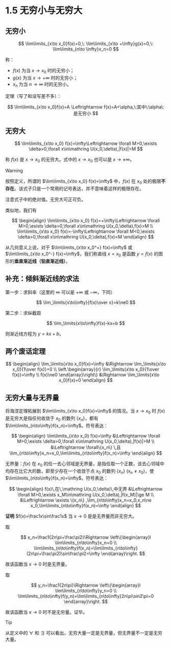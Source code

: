 # 1.5 无穷小与无穷大

## 无穷小

$$
\lim\limits_{x\to x_0}f(x)=0,\:
\lim\limits_{x\to +\infty}g(x)=0,\:
\lim\limits_{n\to \infty}x_n=0
$$

称：

- $f(x)$ 为当 $x\to x_0$ 时的无穷小；
- $g(x)$ 为当 $x\to +\infty$ 时的无穷小；
- $x_n$ 为当 $n\to \infty$ 时的无穷小。

定理（写了和没写差不多）：

$$
\lim\limits_{x\to x_0}f(x)=A \Leftrightarrow f(x)=A+\alpha,\:其中\:\alpha\:是无穷小
$$

## 无穷大

$$
\lim\limits_{x\to x_0} f(x)=\infty\Leftrightarrow \forall M>0,\exists \delta>0,\forall x\in\mathring U(x_0,\delta),|f(x)|>M
$$

称 $f(x)$ 是 $x\to x_0$ 的无穷大。式中的 $x\to x_0$ 也可以是 $x\to\pm\infty$。

> [!warning]
>
> 按照定义，所谓的 $\lim\limits_{x\to x_0} f(x)=\infty$ 中，$f(x)$ 在 $x_0$ 处的极限**不存在**。该式子只是一个常用的记号表达，并不意味着这样的极限存在。
>
> 注意式子中的绝对值。无穷大可正可负。

类似地，我们有

$$
\begin{align}
\lim\limits_{x\to x_0} f(x)=+\infty\Leftrightarrow \forall M>0,\exists \delta>0,\forall x\in\mathring U(x_0,\delta),f(x)>M \\
\lim\limits_{x\to x_0} f(x)=-\infty\Leftrightarrow \forall M<0,\exists \delta>0,\forall x\in\mathring U(x_0,\delta),f(x)<M
\end{align}
$$

从几何意义上说，对于 $\lim\limits_{x\to x_0^+} f(x)=\infty$ 或 $\lim\limits_{x\to x_0^-} f(x)=\infty$，我们称直线 $x=x_0$ 是函数 $y=f(x)$ 的图形的**垂直渐近线（铅直渐近线）**。

## 补充：倾斜渐近线的求法

第一步：求斜率（这里的 $\infty$ 可以是 $+\infty$ 或 $-\infty$，下同）

$$
\lim_\limits{x\to\infty}{f(x)\over x}=k\ne0
$$

第二步：求纵截距

$$
\lim_\limits{x\to\infty}f(x)-kx=b
$$

则渐近线方程为 $y=kx+b$。

## 两个废话定理

$$
\begin{align}
\lim_\limits{x\to x_0}f(x)=\infty &\Rightarrow \lim_\limits{x\to x_0}{1\over f(x)}=0 \\
\left.\begin{array}{r}
\lim_\limits{x\to x_0}{1\over f(x)}=\infty \\
f(x)\ne0
\end{array}\right\}
&\Rightarrow \lim_\limits{x\to x_0}f(x)=0
\end{align}
$$

## 无穷大量与无界量

将海涅定理拓展到 $\lim\limits_{x\to x_0}f(x)=\infty$ 的情况。当 $x\to x_0$ 时 $f(x)$ 是无穷大是指任何收敛于 $x_0$ 的数列 $\{x_n\}$，都有 $\lim\limits_{n\to\infty}f(x_n)=\infty$。符号表达：

$$
\begin{align}
\lim\limits_{x\to x_0} f(x)=\infty &\Leftrightarrow \forall M>0,\exists \delta>0,\forall x\in\mathring U(x_0,\delta),|f(x)|>M \\
&\Leftrightarrow \forall\{x_n\} \,且 \lim_{n\to\infty}x_n=x_0,\lim\limits_{n\to\infty}f(x_n)=\infty
\end{align}
$$

无界量：$f(x)$ 在 $x_0$ 的任一去心邻域是无界量，是指任取一个正数，该去心邻域中均存在比它大的数，即至少存在一个收敛于点 $x_0$ 的数列 $\{x_n\}\:(x_n\ne x_0)$，使 $\lim\limits_{n\to\infty}f(x_n)=\infty$。符号表达：

$$
\begin{align}
f(x)\,在\,\mathring U(x_0,\delta)\,中无界
&\Leftrightarrow \forall M>0,\exists x_M\in\mathring U(x_0,\delta),|f(x_M)|\ge M \\
&\Leftrightarrow \exists \{x_n\} ,\lim_{n\to\infty}x_n=x_0,x_n\ne x_0,\lim\limits_{n\to\infty}f(x_n)=\infty
\end{align}
$$

**证明** $f(x)=\frac1x\sin\frac1x$ 当 $x\to0$ 是是无界量而非无穷大。

取

$$
x_n=\frac1{2n\pi+\frac\pi2}\Rightarrow
\left\{\begin{array}l
  \lim\limits_{n\to\infty}x_n=0 \\
  \lim\limits_{n\to\infty}f(x_n)=\lim\limits_{n\to\infty}(2n\pi+\frac\pi2)\sin\frac\pi2=\infty
\end{array}\right.
$$

故该函数当 $x\to0$ 时是无界量。

取

$$
y_n=\frac1{2n\pi}\Rightarrow
\left\{\begin{array}l
  \lim\limits_{n\to\infty}y_n=0 \\
  \lim\limits_{n\to\infty}f(y_n)=\lim\limits_{n\to\infty}2n\pi\sin2\pi=0
\end{array}\right.
$$

故该函数当 $x\to0$ 时不是无穷量。证毕。

> [!tip]
>
> 从定义中的 $\forall$ 和 $\exists$ 可以看出，无穷大量一定是无界量，但无界量不一定是无穷大量。